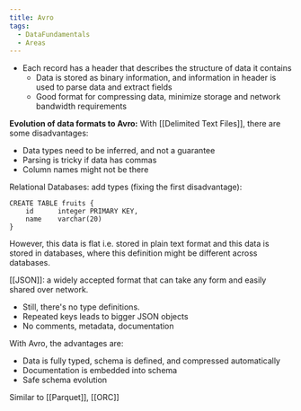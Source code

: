 ```yaml
---
title: Avro
tags:
  - DataFundamentals
  - Areas
---
```

- Each record has a header that describes the structure of data it contains
	- Data is stored as binary information, and information in header is used to parse data and extract fields
	- Good format for compressing data, minimize storage and network bandwidth requirements

**Evolution of data formats to Avro:**
With [[Delimited Text Files]], there are some disadvantages:
- Data types need to be inferred, and not a guarantee
- Parsing is tricky if data has commas
- Column names might not be there

Relational Databases: add types (fixing the first disadvantage):
```
CREATE TABLE fruits {
	id      integer PRIMARY KEY,
	name    varchar(20)
}
```
However, this data is flat i.e. stored in plain text format and this data is stored in databases, where this definition might be different across databases.

[[JSON]]: a widely accepted format that can take any form and easily shared over network. 
- Still, there's no type definitions. 
- Repeated keys leads to bigger JSON objects
- No comments, metadata, documentation

With Avro, the advantages are:
- Data is fully typed, schema is defined, and compressed automatically
- Documentation is embedded into schema
- Safe schema evolution

Similar to [[Parquet]], [[ORC]]